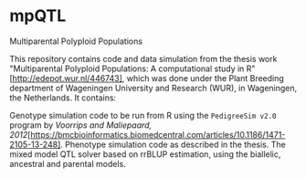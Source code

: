 # mpQTL
Multiparental Polyploid Populations 

This repository contains code and data simulation from the thesis work "Multiparental Polyploid Populations: A computational study in R"[http://edepot.wur.nl/446743], which was done under the Plant Breeding department of Wageningen University and Research (WUR), in Wageningen, the Netherlands. It contains:

  Genotype simulation code to be run from R using the `PedigreeSim v2.0` program by _Voorrips and Maliepaard, 2012_[https://bmcbioinformatics.biomedcentral.com/articles/10.1186/1471-2105-13-248].
  Phenotype simulation code as described in the thesis.
  The mixed model QTL solver based on rrBLUP estimation, using the biallelic, ancestral and parental models.
